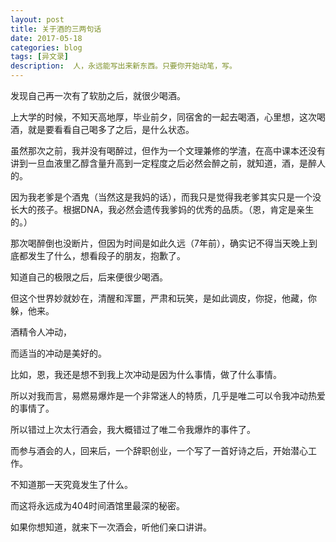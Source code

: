 ```yaml
---
layout: post
title: 关于酒的三两句话
date: 2017-05-18
categories: blog
tags: [异文录]
description:  人，永远能写出来新东西。只要你开始动笔，写。
---
```





发现自己再一次有了软肋之后，就很少喝酒。

上大学的时候，不知天高地厚，毕业前夕，同宿舍的一起去喝酒，心里想，这次喝酒，就是要看看自己喝多了之后，是什么状态。

虽然那次之前，我并没有喝醉过，但作为一个文理兼修的学渣，在高中课本还没有讲到一旦血液里乙醇含量升高到一定程度之后必然会醉之前，就知道，酒，是醉人的。

因为我老爹是个酒鬼（当然这是我妈的话），而我只是觉得我老爹其实只是一个没长大的孩子。根据DNA，我必然会遗传我爹妈的优秀的品质。（恩，肯定是亲生的。）

那次喝醉倒也没断片，但因为时间是如此久远（7年前），确实记不得当天晚上到底都发生了什么，想看段子的朋友，抱歉了。

知道自己的极限之后，后来便很少喝酒。

但这个世界妙就妙在，清醒和浑噩，严肃和玩笑，是如此调皮，你捉，他藏，你躲，他来。

酒精令人冲动，

而适当的冲动是美好的。

比如，恩，我还是想不到我上次冲动是因为什么事情，做了什么事情。

所以对我而言，易燃易爆炸是一个非常迷人的特质，几乎是唯二可以令我冲动热爱的事情了。

所以错过上次太行酒会，我大概错过了唯二令我爆炸的事件了。

而参与酒会的人，回来后，一个辞职创业，一个写了一首好诗之后，开始潜心工作。

不知道那一天究竟发生了什么。

而这将永远成为404时间酒馆里最深的秘密。

如果你想知道，就来下一次酒会，听他们亲口讲讲。
